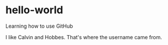 # hello-world
Learning how to use GitHub

I like Calvin and Hobbes. That's where the username came from.
